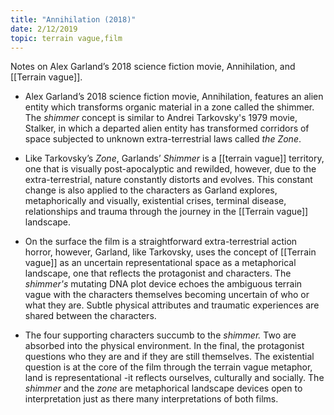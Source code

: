 ```yaml
---
title: "Annihilation (2018)"
date: 2/12/2019
topic: terrain vague,film
---
```


Notes on Alex Garland’s 2018 science fiction movie, Annihilation, and [[Terrain vague]].

- Alex Garland’s 2018 science fiction movie, Annihilation, features an alien entity which transforms organic material in a zone called the shimmer. The *shimmer*  concept is similar to Andrei Tarkovsky's 1979 movie, Stalker, in which a departed alien entity has transformed corridors of space subjected to unknown extra-terrestrial laws called *the* *Zone*. 

- Like Tarkovsky’s *Zone*, Garlands’ *Shimmer*  is a [[terrain vague]] territory, one that is visually post-apocalyptic and rewilded, however, due to the extra-terrestrial, nature constantly distorts and evolves. This constant change is also applied to the characters as Garland explores, metaphorically and visually, existential crises, terminal disease, relationships and trauma through the journey in the [[Terrain vague]] landscape. 

- On the surface the film is a straightforward extra-terrestrial action horror, however, Garland, like Tarkovsky, uses the concept of [[Terrain vague]] as an uncertain representational space as a metaphorical landscape, one that reflects the protagonist and characters. The *shimmer's* mutating DNA plot device echoes the ambiguous terrain vague with the characters themselves becoming uncertain of who or what they are. Subtle physical attributes and traumatic experiences are shared between the characters.

- The four supporting characters succumb to the *shimmer.* Two are absorbed into the physical environment. In the final, the protagonist questions who they are and if they are still themselves. The existential question is at the core of the film through the terrain vague metaphor, land is representational -it reflects ourselves, culturally and socially. The *shimmer* and the *zone* are metaphorical landscape devices open to interpretation just as there many interpretations of both films.